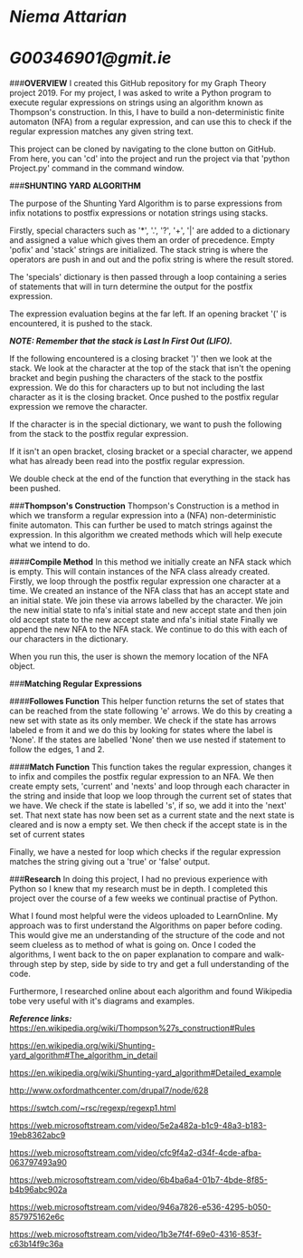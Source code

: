 # _**Niema Attarian**_

# **_G00346901@gmit.ie_**

###**OVERVIEW**
I created this GitHub repository for my Graph Theory project 2019. For my project, I was asked to write a Python program to execute regular expressions on strings using an algorithm known as Thompson's construction. In this, I have to build a non-deterministic finite automaton (NFA) from a regular expression, and can use this to check if the regular expression matches any given string text.

This project can be cloned by navigating to the clone button on GitHub. From here, you can 'cd' into the project and run the project via that 'python Project.py' command in the command window.

###**SHUNTING YARD ALGORITHM**

The purpose of the Shunting Yard Algorithm is to parse expressions from infix notations to postfix expressions or notation strings using stacks.

Firstly, special characters such as '*', '.', '?', '+', '|' are added to a dictionary and assigned a value which gives them an order of precedence. Empty 'pofix' and 'stack' strings are initialized. The stack string is where the operators are push in and out and the pofix string is where the result stored.

The 'specials' dictionary is then passed through a loop containing a series of statements that will in turn determine the output for the postfix expression.

The expression evaluation begins at the far left. If an opening bracket '(' is encountered, it is pushed to the stack. 

**_NOTE: Remember that the stack is Last In First Out (LIFO)._**

If the following encountered is a closing bracket ')' then we look at the stack. We look at the character at the top of the stack that isn't the opening bracket and begin pushing the characters of the stack to the postfix expression. We do this for characters up to but not including the last character as it is the closing bracket. Once pushed to the postfix regular expression we remove the character.

If the character is in the special dictionary, we want to push the following from the stack to the postfix regular expression.

If it isn't an open bracket, closing bracket or a special character, we append what has already been read into the postfix regular expression.

We double check at the end of the function that everything in the stack has been pushed.

###**Thompson's Construction**
Thompson's Construction is a method in which we transform a regular expression into a (NFA) non-deterministic finite automaton. This can further be used to match strings against the expression.
In this algorithm we created methods which will help execute what we intend to do.

####**Compile Method**
In this method we initially create an NFA stack which is empty. This will contain instances of the NFA class already created.
Firstly, we loop through the postfix regular expression one character at a time. We created an instance of the NFA class that has an accept state and an initial state. We join these via arrows labelled by the character.
We join the new initial state to nfa's initial state and new accept state and then join old accept state to the new accept state and nfa's initial state
Finally we append the new NFA to the NFA stack. We continue to do this with each of our characters in the dictionary.

When you run this, the user is shown the memory location of the NFA object.

###**Matching Regular Expressions**

####**Followes Function**
This helper function returns the set of states that can be reached from the state following 'e' arrows.
We do this by creating a new set with state as its only member.
We check if the state has arrows labeled e from it and we do this by looking for states where the label is 'None'.
If the states are labelled 'None' then we use nested if statement to follow the edges, 1 and 2.

####**Match Function**
This function takes the regular expression, changes it to infix and compiles the postfix regular expression to an NFA.
We then create empty sets, 'current' and 'nexts' and loop through each character in the string and inside that loop we loop through the current set of states that we have.
We check if the state is labelled 's', if so, we add it into the 'next' set. That next state has now been set as a current state and the next state is cleared and is now a empty set.
We then check if the accept state is in the set of current states

Finally, we have a nested for loop which checks if the regular expression matches the string giving out a 'true' or 'false' output.


###**Research**
In doing this project, I had no previous experience with Python so I knew that my research must be in depth. I completed this project over the course of a few weeks we continual practise of Python.

What I found most helpful were the videos uploaded to LearnOnline. My approach was to first understand the Algorithms on paper before coding. This would give me an understanding of the structure of the code and not seem clueless as to method of what is going on. Once I coded the algorithms, I went back to the on paper explanation to compare and walk-through step by step, side by side to try and get a full understanding of the code.

Furthermore, I researched online about each algorithm and found Wikipedia tobe very useful with it's diagrams and examples.

**_Reference links:_**
https://en.wikipedia.org/wiki/Thompson%27s_construction#Rules

https://en.wikipedia.org/wiki/Shunting-yard_algorithm#The_algorithm_in_detail

https://en.wikipedia.org/wiki/Shunting-yard_algorithm#Detailed_example

http://www.oxfordmathcenter.com/drupal7/node/628

https://swtch.com/~rsc/regexp/regexp1.html

https://web.microsoftstream.com/video/5e2a482a-b1c9-48a3-b183-19eb8362abc9

https://web.microsoftstream.com/video/cfc9f4a2-d34f-4cde-afba-063797493a90

https://web.microsoftstream.com/video/6b4ba6a4-01b7-4bde-8f85-b4b96abc902a

https://web.microsoftstream.com/video/946a7826-e536-4295-b050-857975162e6c

https://web.microsoftstream.com/video/1b3e7f4f-69e0-4316-853f-c63b14f9c36a
